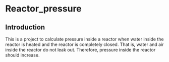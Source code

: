 # Reactor_pressure
## Introduction
This is a project to calculate pressure inside a reactor when water inside the reactor is heated and the reactor is completely closed. That is, water and air inside the reactor do not leak out. Therefore, pressure inside the reactor should increase.
